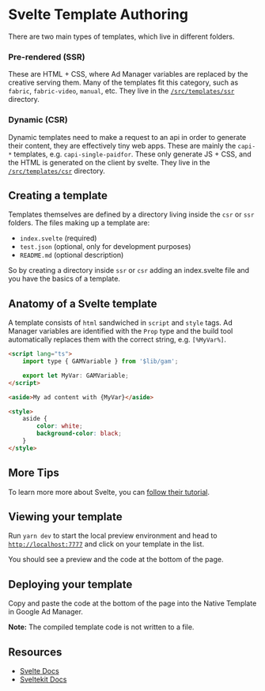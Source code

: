 # Svelte Template Authoring

There are two main types of templates, which live in different folders.

### Pre-rendered (SSR)

These are HTML + CSS, where Ad Manager variables are replaced by
the creative serving them. Many of the templates fit this category, such as `fabric`,
`fabric-video`, `manual`, etc. They live in the [`/src/templates/ssr`](/src/templates/ssr) directory.

### Dynamic (CSR)

Dynamic templates need to make a request to an api in order to generate their
content, they are effectively tiny web apps. These are mainly the `capi-*` templates, e.g. `capi-single-paidfor`.
These only generate JS + CSS, and the HTML is generated on the client by svelte.
They live in the [`/src/templates/csr`](/src/templates/csr) directory.

## Creating a template

Templates themselves are defined by a directory living inside the `csr` or `ssr`
folders. The files making up a template are:

-   `index.svelte` (required)
-   `test.json` (optional, only for development purposes)
-   `README.md` (optional description)

So by creating a directory inside `ssr` or `csr` adding an index.svelte file and you have the basics of a template.

## Anatomy of a Svelte template

A template consists of `html` sandwiched in `script` and `style` tags.
Ad Manager variables are identified with the `Prop` type and the build tool automatically
replaces them with the correct string, e.g. `[%MyVar%]`.

```html
<script lang="ts">
	import type { GAMVariable } from '$lib/gam';

	export let MyVar: GAMVariable;
</script>

<aside>My ad content with {MyVar}</aside>

<style>
	aside {
		color: white;
		background-color: black;
	}
</style>
```

## More Tips

To learn more more about Svelte, you can [follow their tutorial](https://svelte.dev/tutorial/basics).

## Viewing your template

Run `yarn dev` to start the local preview environment and head to [`http://localhost:7777`](http://localhost:7777) and click on your template in the list.

You should see a preview and the code at the bottom of the page.

## Deploying your template

Copy and paste the code at the bottom of the page into the Native Template in Google Ad Manager.

**Note:** The compiled template code is not written to a file.

## Resources

-   [Svelte Docs](https://svelte.dev/docs)
-   [Sveltekit Docs](https://kit.svelte.dev/docs/introduction)
